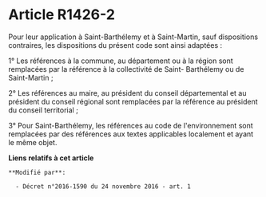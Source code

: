 # Article R1426-2

Pour  leur application à Saint-Barthélemy et à Saint-Martin, sauf  dispositions contraires, les dispositions du présent code
sont ainsi  adaptées : 

1° Les références à la commune, au  département ou à la région sont remplacées par la référence à la  collectivité de Saint-
Barthélemy ou de Saint-Martin ; 

2° Les références au maire, au président du conseil départemental et au  président du conseil régional sont remplacées par la
référence au  président du conseil territorial ; 

3° Pour Saint-Barthélemy, les références au code de l'environnement sont remplacées par des références aux textes applicables
localement et ayant le même objet.

**Liens relatifs à cet article**

	**Modifié par**:

	  - Décret n°2016-1590 du 24 novembre 2016 - art. 1
